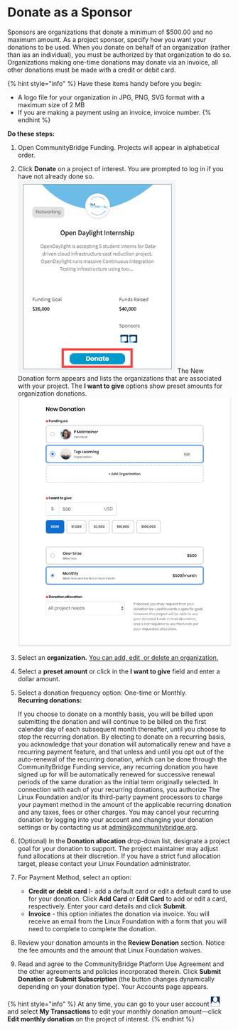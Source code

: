 # Donate as a Sponsor

Sponsors are organizations that donate a minimum of $500.00 and no maximum amount. As a project sponsor, specify how you want your donations to be used. When you donate on behalf of an organization \(rather than ias an individual\), you must be authorized by that organization to do so. Organizations making one-time donations may donate via an invoice, all other donations must be made with a credit or debit card.

{% hint style="info" %}
Have these items handy before you begin:

* A logo file for your organization in JPG, PNG, SVG format with a maximum size of 2 MB
* If you are making a payment using an invoice, invoice number. 
{% endhint %}

**Do these steps:**

1. Open CommunityBridge Funding. Projects will appear in alphabetical order.
2. Click **Donate** on a project of interest. You are prompted to log in if you have not already done so.  ![](../../../../.gitbook/assets/donate-to-a-project.png)  The New Donation form appears and lists the organizations that are associated with your project. The **I want to give** options show preset amounts for organization donations. ![](../../../../.gitbook/assets/7418573.png) 
3. Select an **organization.** [You can add, edit, or delete an organization.](add-edit-or-delete-an-organization.md)
4. Select a **preset amount** or click in the **I want to give** field and enter a dollar amount.
5. Select a donation frequency option: One-time or Monthly.  
   **Recurring donations:**

   If you choose to donate on a monthly basis, you will be billed upon submitting the donation and will continue to be billed on the first calendar day of each subsequent month thereafter, until you choose to stop the recurring donation. By electing to donate on a recurring basis, you acknowledge that your donation will automatically renew and have a recurring payment feature, and that unless and until you opt out of the auto-renewal of the recurring donation, which can be done through the CommunityBridge Funding service, any recurring donation you have signed up for will be automatically renewed for successive renewal periods of the same duration as the initial term originally selected. In connection with each of your recurring donations, you authorize The Linux Foundation and/or its third-party payment processors to charge your payment method in the amount of the applicable recurring donation and any taxes, fees or other charges. You may cancel your recurring donation by logging into your account and changing your donation settings or by contacting us at [admin@communitybridge.org](mailto:admin@communitybridge.org).

6. \(Optional\) In the **Donation allocation** drop-down list, designate a project goal for your donation to support. The project maintainer may adjust fund allocations at their discretion. If you have a strict fund allocation target, please contact your Linux Foundation administrator.
7. For Payment Method, select an option:
   * **Credit or debit card** l- add a default card or edit a default card to use for your donation. Click **Add Card** or **Edit Card** to add or edit a card, respectively. Enter your card details and click **Submit**.
   * **Invoice** - this option initiates the donation via invoice. You will receive an email from the Linux Foundation with a form that you will need to complete to complete the donation.  
8. Review your donation amounts in the **Review Donation** section. Notice the fee amounts and the amount that Linux Foundation waives.
9. Read and agree to the CommunityBridge Platform Use Agreement and the other agreements and policies incorporated therein.  Click **Submit Donation** or **Submit Subscription** \(the button changes dynamically depending on your donation type\). Your Accounts page appears.

{% hint style="info" %}
At any time, you can go to your user account ![](../../../../.gitbook/assets/7418575.png) and select **My Transactions** to edit your monthly donation amount—click **Edit monthly donation** on the project of interest.
{% endhint %}

